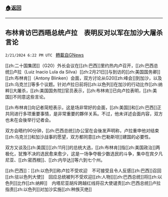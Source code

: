 ###  [:house:返回](README.md)
---


## 布林肯访巴西晤总统卢拉　表明反对以军在加沙大屠杀言论
`2/21/2024 6:22 PM UTC ` [轉載自GNews](https://gnews.org/articles/2329780)

[[zh:二十国集团]]（G20）外长会议在[[zh:巴西]]里约热内卢召开，[[zh:巴西总统]]卢拉（Luiz Inacio Lula da Silva）[[zh:2月21日]]与到访的[[zh:美国国务卿]][[zh:布林肯]]（Antony Blinken）会面，双方讨论从G20[[zh:峰会]]到加沙，以及[[zh:乌克兰]]等多个议题。针对卢拉日前将[[zh:以色列]]在加沙的行动比作[[zh:纳粹]]大屠杀，[[zh:美国国务院]]官员表示，[[zh:布林肯]]已向卢拉表明，[[zh:美国]]不同意这些言论。

[[zh:布林肯]]向记者简短表示，这是场非常好的会面，[[zh:美国]]和[[zh:巴西]]正共同进行多项重要事情，是非常重要的夥伴关系。不过，他未详述会面内容，双方也未在会後举行记者会。

双方会晤约90分钟，[[zh:巴西总统]]办公室在会後发声明称，卢拉重申他对结束[[zh:乌克兰]]和加沙战事的愿望，双方都同意[[zh:巴勒斯坦]]建国的必要性。

双方又谈及[[zh:美国]][[zh:11月]]的总统大选，[[zh:布林肯]]指[[zh:美国政治]]两极化，犹豫不决的选民愈来愈少，这是一场争夺极少数选民的斗争，集中在宾夕凡尼亚、[[zh:密西根]]、[[zh:内华达]]等六到七个州。

[[zh:巴西]]：[[zh:以色列]]称卢拉不受欢迎　不可接受且令人反感[[zh:巴西]]召回[[zh:驻以色列大使]]　回应总统被列不受欢迎[[zh:人物]][[zh:巴西总统]]将[[zh:以色列]]比作[[zh:纳粹]]　内塔尼亚胡斥跨越红线将召大使谴责[[zh:巴西总统]]卢拉指责[[zh:以色列]]对加沙实施[[zh:种族灭绝]]
